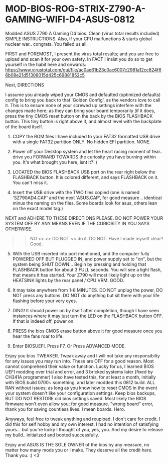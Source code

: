 # MOD-BIOS-ROG-STRIX-Z790-A-GAMING-WIFI-D4-ASUS-0812
Modded ASUS Z790 A Gaming D4 bios. Clean (virus total results included) SIMPLE INSTRUCTIONS. Also, if your CPU malfunctions &amp; starts global nuclear war.. congrats. You failed us all.

FIRST and FOREMOST, I present the virus total results; and you are free to upload and scan it for your own safety. In FACT I insist you do so to get yourself in the habit here and onwards:
https://www.virustotal.com/gui/file/ac0ae61b23c0ac6007c2981a12cc824f66b08e21d51308015d425c69881852c5

Next, DIRECTIONS

I assume you already wiped your CMOS and defaulted (optimized defaults) config to bring you back to that 'Golden Config', as the vendors love to call it.
This is to ensure none of your screwed up settings interfere with the changes made here; as they can bring your board temporarily (if it does, press the tiny CMOS reset button on the back by the BIOS FLASHBACK button. This tiny button is right above it, and almost level with the backplate of the board itself.

1. COPY the ROM files I have included to your FAT32 formatted USB drive with a single FAT32 partition ONLY. No hidden EFI partition. NONE.


2. Power off your Desktop system and let the heart racing moment of fear.. drive you FORWARD TOWARDS the curiosity you have burning within you. It's what brought you here, isnt it? :)

3. LOCATED the BIOS FLASHBACK USB port on the rear right below the FLASHBACK button. It is colored different, and says FLASHBACK on it. You can't miss it. 

4. Insert the USB drive with the TWO files copied (one is named 'SZ790AD4.CAP' and the next 'ASUS.CAP', for good measure .. identical minus the naming on the files. Some boards look for asus, others lean on the exact model tag.)

NEXT and ADHERE TO THESE DIRECTIONS PLEASE. DO NOT POWER YOUR SYSTEM OFF BY ANY MEANS EVEN IF THE CURIOSITY IN YOU SAYS OTHERWISE.
>> NO << >> DO NOT << do it. DO NOT. Have I made myself clear? Good.

5. With the USB inserted into port mentioned, and the computer fully POWERED OFF BUT PLUGGED IN, and power supply set to "on", but the system being SHUT DOWN...
Begin by pressing and holding that FLASHBACK button for about 3 FULL seconds. You will see a light flash, that means it has started. Your Z790 will most likely light up on the HEATSINK lights by the rear panel / CPU VRM. GOOD.

6. It may take anywhere from 1-8 MINUTES. DO NOT unplug the power, DO NOT press any buttons. DO NOT do anything but sit there with your life flashing before your very eyes.

7. DING! It should power on by itself after completion, though I have seen instances where it may just turn the LED on the FLASHBACK button OFF. If that is indeed off, power on.

8. PRESS the bios CMOS erase button above it for good measure once you hear the fans roar to life.

9. Enter BIOSUEFI. Press F7. Or Press ADVANCED MODE. 

Enjoy you bios TWEAKER. Tweak away and I will not take any responsibilty for any issues you may run into. These are OFF for a good reason. Most cannot comprehend their value or function. Lucky for us, I learned BIOS UEFI modding over trial and error, and 3 bricked systems later (fixed by CH341A programmer)
I also have tested this, for at least a month, initially with BIOS build 0700~ something, and later modded this 0812 build. ALL RAN without issues; as long as you know how to reset CMOS in the event your system doesn't like your configuration settings. Keep bios backups, BUT DO NOT RESTORE old bios settings saved. Most likely the BIOS firmware won't even allow you; for good measure. "wrong board" error, thank you for saving countless lives. I mean boards. Hero.

Anyways, feel free to tweak anything and reupload. I don't care for credit. I did this for self hobby and my own interest. I had no intention of satisfying yours... but you're lucky I thought of you, yes, you. And my desire to release my build.. initialized and booted successfully. 

Enjoy and ASUS IS THE SOLE OWNER of the bios by any measure, no matter how many mods you or I make. They deserve all the credit here. Thank you.
:) <3
